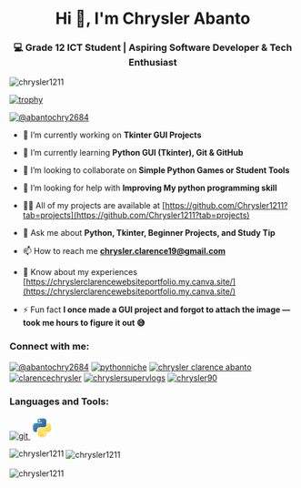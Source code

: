 <h1 align="center">Hi 👋, I'm Chrysler Abanto</h1>
<h3 align="center">💻 Grade 12 ICT Student | Aspiring Software Developer & Tech Enthusiast</h3>

<p align="left"> <img src="https://komarev.com/ghpvc/?username=chrysler1211&label=Profile%20views&color=0e75b6&style=flat" alt="chrysler1211" /> </p>

[![trophy](https://github-profile-trophy.vercel.app/?username=chrysler1211&theme=dracula)](https://github.com/ryo-ma/github-profile-trophy)

<p align="left"> <a href="https://twitter.com/@abantochry2684" target="blank"><img src="https://img.shields.io/twitter/follow/@abantochry2684?logo=twitter&style=for-the-badge" alt="@abantochry2684" /></a> </p>

- 🔭 I’m currently working on **Tkinter GUI Projects**

- 🌱 I’m currently learning **Python GUI (Tkinter), Git & GitHub**

- 👯 I’m looking to collaborate on **Simple Python Games or Student Tools**

- 🤝 I’m looking for help with **Improving My python programming skill**

- 👨‍💻 All of my projects are available at [https://github.com/Chrysler1211?tab=projects](https://github.com/Chrysler1211?tab=projects)

- 💬 Ask me about **Python, Tkinter, Beginner Projects, and Study Tip**

- 📫 How to reach me **chrysler.clarence19@gmail.com**

- 📄 Know about my experiences [https://chryslerclarencewebsiteportfolio.my.canva.site/](https://chryslerclarencewebsiteportfolio.my.canva.site/)

- ⚡ Fun fact **I once made a GUI project and forgot to attach the image — took me hours to figure it out 😅**

<h3 align="left">Connect with me:</h3>
<p align="left">
<a href="https://twitter.com/@abantochry2684" target="blank"><img align="center" src="https://raw.githubusercontent.com/rahuldkjain/github-profile-readme-generator/master/src/images/icons/Social/twitter.svg" alt="@abantochry2684" height="30" width="40" /></a>
<a href="https://stackoverflow.com/users/pythonniche" target="blank"><img align="center" src="https://raw.githubusercontent.com/rahuldkjain/github-profile-readme-generator/master/src/images/icons/Social/stack-overflow.svg" alt="pythonniche" height="30" width="40" /></a>
<a href="https://fb.com/chrysler clarence abanto" target="blank"><img align="center" src="https://raw.githubusercontent.com/rahuldkjain/github-profile-readme-generator/master/src/images/icons/Social/facebook.svg" alt="chrysler clarence abanto" height="30" width="40" /></a>
<a href="https://instagram.com/clarencechrysler" target="blank"><img align="center" src="https://raw.githubusercontent.com/rahuldkjain/github-profile-readme-generator/master/src/images/icons/Social/instagram.svg" alt="clarencechrysler" height="30" width="40" /></a>
<a href="https://www.youtube.com/c/chryslersupervlogs" target="blank"><img align="center" src="https://raw.githubusercontent.com/rahuldkjain/github-profile-readme-generator/master/src/images/icons/Social/youtube.svg" alt="chryslersupervlogs" height="30" width="40" /></a>
<a href="https://www.leetcode.com/chrysler90" target="blank"><img align="center" src="https://raw.githubusercontent.com/rahuldkjain/github-profile-readme-generator/master/src/images/icons/Social/leet-code.svg" alt="chrysler90" height="30" width="40" /></a>
</p>

<h3 align="left">Languages and Tools:</h3>
<p align="left"> <a href="https://git-scm.com/" target="_blank" rel="noreferrer"> <img src="https://www.vectorlogo.zone/logos/git-scm/git-scm-icon.svg" alt="git" width="40" height="40"/> </a> <a href="https://www.python.org" target="_blank" rel="noreferrer"> <img src="https://raw.githubusercontent.com/devicons/devicon/master/icons/python/python-original.svg" alt="python" width="40" height="40"/> </a> </p>

<p><img align="left" src="https://github-readme-stats.vercel.app/api/top-langs?username=chrysler1211&show_icons=true&locale=en&layout=compact" alt="chrysler1211" /></p>

<p>&nbsp;<img align="center" src="https://github-readme-stats.vercel.app/api?username=chrysler1211&show_icons=true&locale=en" alt="chrysler1211" /></p>

<p><img align="center" src="https://github-readme-streak-stats.herokuapp.com/?user=chrysler1211&" alt="chrysler1211" /></p>

<!--LEETCODE_SECTION_START-->

<!--LEETCODE_SECTION_END-->


